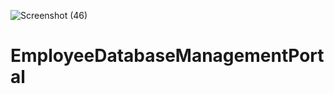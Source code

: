 ![Screenshot (46)](https://github.com/SnehaVenkattachalam/EmployeeDatabaseManagementPortal/assets/123044081/56ebcded-6bab-4940-89b3-6bc5ca23ccff)
# EmployeeDatabaseManagementPortal

